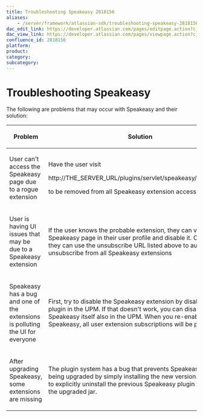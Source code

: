 ```yaml
---
title: Troubleshooting Speakeasy 2818156
aliases:
    - /server/framework/atlassian-sdk/troubleshooting-speakeasy-2818156.html
dac_edit_link: https://developer.atlassian.com/pages/editpage.action?cjm=wozere&pageId=2818156
dac_view_link: https://developer.atlassian.com/pages/viewpage.action?cjm=wozere&pageId=2818156
confluence_id: 2818156
platform:
product:
category:
subcategory:
---
```

# Troubleshooting Speakeasy

The following are problems that may occur with Speakeasy and their solution:

<table>
<colgroup>
<col style="width: 50%" />
<col style="width: 50%" />
</colgroup>
<thead>
<tr class="header">
<th><p><strong>Problem</strong></p></th>
<th><p><strong>Solution</strong></p></th>
</tr>
</thead>
<tbody>
<tr class="odd">
<td><p>User can't access the Speakeasy page due to a rogue extension</p></td>
<td><p>Have the user visit</p>
<p>http://THE_SERVER_URL/plugins/servlet/speakeasy/unsubscribe</p>
<p>to be removed from all Speakeasy extension access lists</p></td>
</tr>
<tr class="even">
<td><p>User is having UI issues that may be due to a Speakeasy extension</p></td>
<td><p>If the user knows the probable extension, they can visit the Speakeasy page in their user profile and disable it. Otherwise, they can use the unsubscribe URL listed above to automatically unsubscribe from all Speakeasy extensions</p></td>
</tr>
<tr class="odd">
<td><p>Speakeasy has a bug and one of the extensions is polluting the UI for everyone</p></td>
<td><p>First, try to disable the Speakeasy extension by disabling its plugin in the UPM. If that doesn't work, you can disable Speakeasy itself also in the UPM. When you re-enable Speakeasy, all user extension subscriptions will be preserved.</p></td>
</tr>
<tr class="even">
<td><p>After upgrading Speakeasy, some extensions are missing</p></td>
<td><p>The plugin system has a bug that prevents Speakeasy from being upgraded by simply installing the new version. You have to explicitly uninstall the previous Speakeasy plugin then install the upgraded jar.</p></td>
</tr>
</tbody>
</table>

























